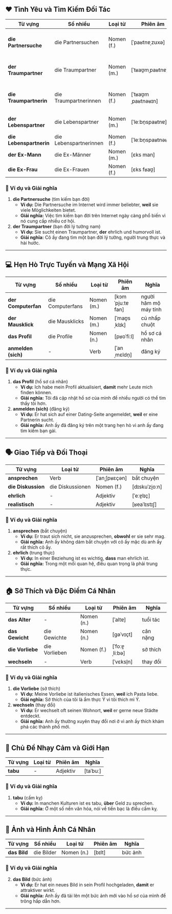 ## **❤️ Tình Yêu và Tìm Kiếm Đối Tác**

|**Từ vựng**|**Số nhiều**|**Loại từ**|**Phiên âm**|**Nghĩa**|
|---|---|---|---|---|
|**die Partnersuche**|die Partnersuchen|Nomen (f.)|[ˈpaʁtnɐˌzʊxə]|tìm kiếm bạn đời|
|**der Traumpartner**|die Traumpartner|Nomen (m.)|[ˈtʁaʊ̯mˌpaʁtnɐ]|bạn đời lý tưởng nam|
|**die Traumpartnerin**|die Traumpartnerinnen|Nomen (f.)|[ˈtʁaʊ̯mˌpaʁtnəʁɪn]|bạn đời lý tưởng nữ|
|**der Lebenspartner**|die Lebenspartner|Nomen (m.)|[ˈleːbn̩spaʁtnɐ]|bạn đời nam|
|**die Lebenspartnerin**|die Lebenspartnerinnen|Nomen (f.)|[ˈleːbn̩spaʁtnəʁɪn]|bạn đời nữ|
|**der Ex-Mann**|die Ex-Männer|Nomen (m.)|[ɛks man]|chồng cũ|
|**die Ex-Frau**|die Ex-Frauen|Nomen (f.)|[ɛks fʁaʊ̯]|vợ cũ|

### **📌 Ví dụ và Giải nghĩa**

1. **die Partnersuche** (tìm kiếm bạn đời)
    - **Ví dụ:** Die Partnersuche im Internet wird immer beliebter, **weil** sie viele Möglichkeiten bietet.
    - **Giải nghĩa:** Việc tìm kiếm bạn đời trên Internet ngày càng phổ biến vì nó cung cấp nhiều cơ hội.
2. **der Traumpartner** (bạn đời lý tưởng nam)
    - **Ví dụ:** Sie sucht einen Traumpartner, **der** ehrlich und humorvoll ist.
    - **Giải nghĩa:** Cô ấy đang tìm một bạn đời lý tưởng, người trung thực và hài hước.

---

## **💻 Hẹn Hò Trực Tuyến và Mạng Xã Hội**

|**Từ vựng**|**Số nhiều**|**Loại từ**|**Phiên âm**|**Nghĩa**|
|---|---|---|---|---|
|**der Computerfan**|die Computerfans|Nomen (m.)|[kɔmˈpjuːtɐ fan]|người hâm mộ máy tính|
|**der Mausklick**|die Mausklicks|Nomen (m.)|[ˈmaʊ̯sˌklɪk]|cú nhấp chuột|
|**das Profil**|die Profile|Nomen (n.)|[pʁoˈfiːl]|hồ sơ cá nhân|
|**anmelden (sich)**|-|Verb|[ˈanˌmɛldn̩]|đăng ký|

### **📌 Ví dụ và Giải nghĩa**

1. **das Profil** (hồ sơ cá nhân)
    - **Ví dụ:** Ich habe mein Profil aktualisiert, **damit** mehr Leute mich finden können.
    - **Giải nghĩa:** Tôi đã cập nhật hồ sơ của mình để nhiều người có thể tìm thấy tôi hơn.
2. **anmelden (sich)** (đăng ký)
    - **Ví dụ:** Er hat sich auf einer Dating-Seite angemeldet, **weil** er eine Partnerin sucht.
    - **Giải nghĩa:** Anh ấy đã đăng ký trên một trang hẹn hò vì anh ấy đang tìm kiếm bạn gái.

---

## **🗣️ Giao Tiếp và Đối Thoại**

|**Từ vựng**|**Loại từ**|**Phiên âm**|**Nghĩa**|
|---|---|---|---|
|**ansprechen**|Verb|[ˈanˌʃpʁɛçən]|bắt chuyện|
|**die Diskussion**|die Diskussionen|Nomen (f.)|[dɪskuˈzi̯oːn]|
|**ehrlich**|-|Adjektiv|[ˈeːɐ̯lɪç]|
|**realistisch**|-|Adjektiv|[ʁeaˈlɪstɪʃ]|

### **📌 Ví dụ và Giải nghĩa**

1. **ansprechen** (bắt chuyện)
    - **Ví dụ:** Er traut sich nicht, sie anzusprechen, **obwohl** er sie sehr mag.
    - **Giải nghĩa:** Anh ấy không dám bắt chuyện với cô ấy mặc dù anh ấy rất thích cô ấy.
2. **ehrlich** (trung thực)
    - **Ví dụ:** In einer Beziehung ist es wichtig, **dass** man ehrlich ist.
    - **Giải nghĩa:** Trong một mối quan hệ, điều quan trọng là phải trung thực.

---

## **🏠 Sở Thích và Đặc Điểm Cá Nhân**

|**Từ vựng**|**Số nhiều**|**Loại từ**|**Phiên âm**|**Nghĩa**|
|---|---|---|---|---|
|**das Alter**|-|Nomen (n.)|[ˈaltɐ]|tuổi tác|
|**das Gewicht**|die Gewichte|Nomen (n.)|[ɡəˈvɪçt]|cân nặng|
|**die Vorliebe**|die Vorlieben|Nomen (f.)|[ˈfoːɐ̯ˌliːbə]|sở thích|
|**wechseln**|-|Verb|[ˈvɛksl̩n]|thay đổi|

### **📌 Ví dụ và Giải nghĩa**

1. **die Vorliebe** (sở thích)
    - **Ví dụ:** Meine Vorliebe ist italienisches Essen, **weil** ich Pasta liebe.
    - **Giải nghĩa:** Sở thích của tôi là ẩm thực Ý vì tôi thích mì Ý.
2. **wechseln** (thay đổi)
    - **Ví dụ:** Er wechselt oft seinen Wohnort, **weil** er gerne neue Städte entdeckt.
    - **Giải nghĩa:** Anh ấy thường xuyên thay đổi nơi ở vì anh ấy thích khám phá các thành phố mới.

---

## **🚫 Chủ Đề Nhạy Cảm và Giới Hạn**

|**Từ vựng**|**Loại từ**|**Phiên âm**|**Nghĩa**|
|---|---|---|---|
|**tabu**|-|Adjektiv|[taˈbuː]|

### **📌 Ví dụ và Giải nghĩa**

1. **tabu** (cấm kỵ)
    - **Ví dụ:** In manchen Kulturen ist es tabu, **über** Geld zu sprechen.
    - **Giải nghĩa:** Ở một số nền văn hóa, nói về tiền bạc là điều cấm kỵ.

---

## **📸 Ảnh và Hình Ảnh Cá Nhân**

|**Từ vựng**|**Số nhiều**|**Loại từ**|**Phiên âm**|**Nghĩa**|
|---|---|---|---|---|
|**das Bild**|die Bilder|Nomen (n.)|[bɪlt]|bức ảnh|

### **📌 Ví dụ và Giải nghĩa**

2. **das Bild** (bức ảnh)
    - **Ví dụ:** Er hat ein neues Bild in sein Profil hochgeladen, **damit** er attraktiver wirkt.
    - **Giải nghĩa:** Anh ấy đã tải lên một bức ảnh mới vào hồ sơ của mình để trông hấp dẫn hơn.

---
